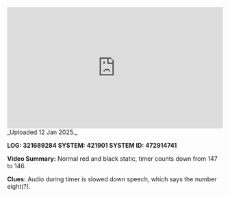 
<iframe 
  src="https://drive.google.com/file/d/1cpbmL0Gbl_CSNzH2uSTXKE0aTl3jHva6/preview" 
  style="width:100%; aspect-ratio:16/9; border:0;"
  allowfullscreen>
</iframe>
_Uploaded 12 Jan 2025._

**LOG: 321689284
SYSTEM: 421901
SYSTEM ID: 472914741**

**Video Summary:** Normal red and black static, timer counts down from 147 to 146.

**Clues:** Audio during timer is slowed down speech, which says the number eight(?).